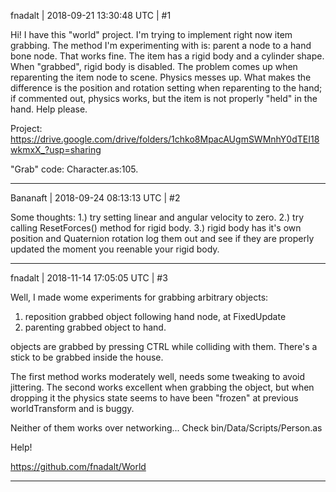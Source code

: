 fnadalt | 2018-09-21 13:30:48 UTC | #1

Hi!
I have this "world" project. I'm trying to implement right now item grabbing. The method I'm experimenting with is: parent a node to a hand bone node. That works fine. The item has a rigid body and a cylinder shape. When "grabbed", rigid body is disabled. The problem comes up when reparenting the item node to scene. Physics messes up. What makes the difference is the position and rotation setting when reparenting to the hand; if commented out, physics works, but the item is not properly "held" in the hand. Help please.

Project:
https://drive.google.com/drive/folders/1chko8MpacAUgmSWMnhY0dTEI18wkmxX_?usp=sharing

"Grab" code: Character.as:105.

-------------------------

Bananaft | 2018-09-24 08:13:13 UTC | #2

Some thoughts:
1.) try setting linear and angular velocity to zero.
2.) try calling ResetForces() method for rigid body.
3.) rigid body has it's own position and Quaternion rotation log them out and see if they are properly updated the moment you reenable your rigid body.

-------------------------

fnadalt | 2018-11-14 17:05:05 UTC | #3

Well, I made wome experiments for grabbing arbitrary objects:
1) reposition grabbed object following hand node, at FixedUpdate
2) parenting grabbed object to hand.

objects are grabbed by pressing CTRL while colliding with them. There's a stick to be grabbed inside the house.

The first method works moderately well, needs some tweaking to avoid jittering.
The second works excellent when grabbing the object, but when dropping it the physics state seems to have been "frozen" at previous worldTransform and is buggy.

Neither of them works over networking...
Check bin/Data/Scripts/Person.as

Help!

https://github.com/fnadalt/World

-------------------------

